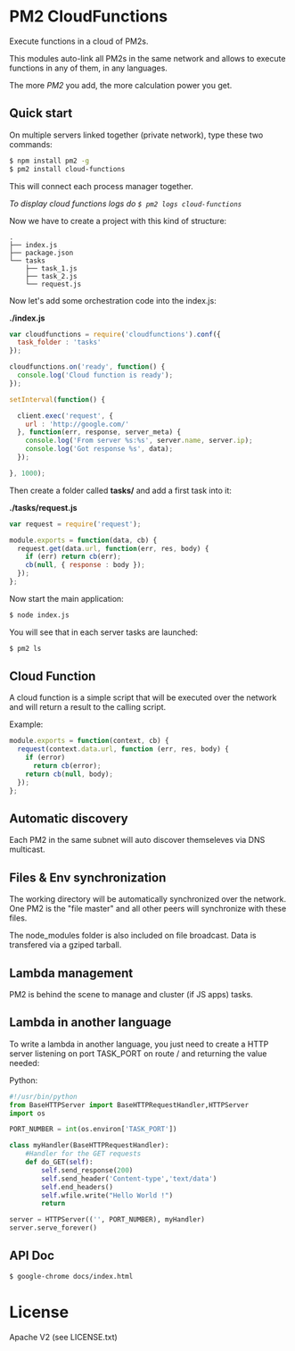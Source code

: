 
# PM2 CloudFunctions

Execute functions in a cloud of PM2s.

This modules auto-link all PM2s in the same network and allows to execute functions in any of them, in any languages.

The more *PM2* you add, the more calculation power you get.

## Quick start

On multiple servers linked together (private network), type these two commands:

```bash
$ npm install pm2 -g
$ pm2 install cloud-functions
```

This will connect each process manager together.

*To display cloud functions logs do `$ pm2 logs cloud-functions`*

Now we have to create a project with this kind of structure:

```
.
├── index.js
├── package.json
└── tasks
    ├── task_1.js
    ├── task_2.js
    └── request.js
```

Now let's add some orchestration code into the index.js:

**./index.js**

```javascript
var cloudfunctions = require('cloudfunctions').conf({
  task_folder : 'tasks'
});

cloudfunctions.on('ready', function() {
  console.log('Cloud function is ready');
});

setInterval(function() {

  client.exec('request', {
    url : 'http://google.com/'
  }, function(err, response, server_meta) {
    console.log('From server %s:%s', server.name, server.ip);
    console.log('Got response %s', data);
  });

}, 1000);
```

Then create a folder called **tasks/** and add a first task into it:

**./tasks/request.js**

```javascript
var request = require('request');

module.exports = function(data, cb) {
  request.get(data.url, function(err, res, body) {
    if (err) return cb(err);
    cb(null, { response : body });
  });
};
```

Now start the main application:

```bash
$ node index.js
```

You will see that in each server tasks are launched:

```bash
$ pm2 ls
```


## Cloud Function

A cloud function is a simple script that will be executed over the network and will return a result to the calling script.

Example:

```javascript
module.exports = function(context, cb) {
  request(context.data.url, function (err, res, body) {
    if (error)
      return cb(error);
    return cb(null, body);
  });
};
```

## Automatic discovery

Each PM2 in the same subnet will auto discover themseleves via DNS multicast.

## Files & Env synchronization

The working directory will be automatically synchronized over the network.
One PM2 is the "file master" and all other peers will synchronize with these files.

The node_modules folder is also included on file broadcast. Data is transfered via a gziped tarball.

## Lambda management

PM2 is behind the scene to manage and cluster (if JS apps) tasks.

## Lambda in another language

To write a lambda in another language, you just need to create a HTTP server listening on port TASK_PORT on route / and returning the value needed:

Python:

```python
#!/usr/bin/python
from BaseHTTPServer import BaseHTTPRequestHandler,HTTPServer
import os

PORT_NUMBER = int(os.environ['TASK_PORT'])

class myHandler(BaseHTTPRequestHandler):
    #Handler for the GET requests
    def do_GET(self):
        self.send_response(200)
        self.send_header('Content-type','text/data')
        self.end_headers()
        self.wfile.write("Hello World !")
        return

server = HTTPServer(('', PORT_NUMBER), myHandler)
server.serve_forever()
```

## API Doc

```bash
$ google-chrome docs/index.html
```

# License

Apache V2 (see LICENSE.txt)
